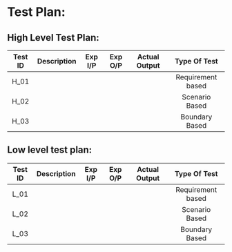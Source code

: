 # Test Plan:

## High Level Test Plan:

|Test ID|                            Description                           |  Exp I/P   |  Exp O/P  |  Actual Output |  Type Of Test   |
|:-----:|:----------------------------------------------------------------:|:----------:|:---------:|:--------------:|:---------------:|
| H_01  |                                                                  |            |           |                |Requirement based|
| H_02  |                                                                  |            |           |                |Scenario Based   |
| H_03  |                                                                  |            |           |                |Boundary Based   |
        


## Low level test plan:

|Test ID|                            Description                           |  Exp I/P   |  Exp O/P  |  Actual Output |  Type Of Test   |
|:-----:|:----------------------------------------------------------------:|:----------:|:---------:|:--------------:|:---------------:|
| L_01  |                                                                  |            |           |                |Requirement based|
| L_02  |                                                                  |            |           |                |Scenario Based   |
| L_03  |                                                                  |            |           |                |Boundary Based   |

